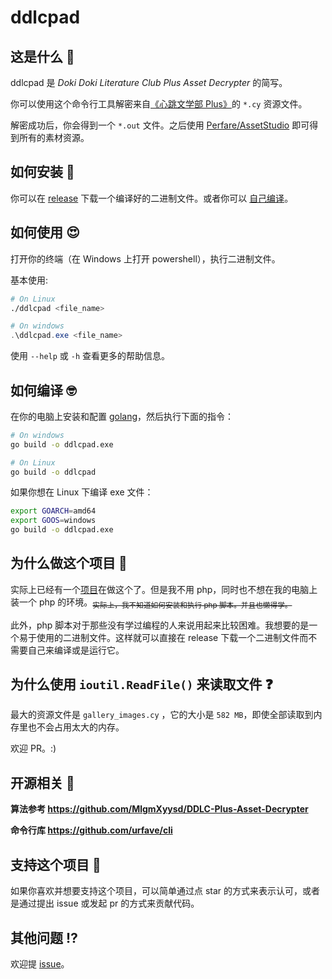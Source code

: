 # ddlcpad

## 这是什么 🤔

ddlcpad 是 *Doki Doki Literature Club Plus Asset Decrypter* 的简写。

你可以使用这个命令行工具解密来自[《心跳文学部 Plus》](https://ddlc.plus/)的 `*.cy` 资源文件。

解密成功后，你会得到一个 `*.out` 文件。之后使用 [Perfare/AssetStudio](https://github.com/Perfare/AssetStudio/) 即可得到所有的素材资源。

## 如何安装 🤗

你可以在 [release](https://github.com/aimerneige/DDLC-Plus-Asset-Decrypter/releases) 下载一个编译好的二进制文件。或者你可以 [自己编译](https://github.com/aimerneige/DDLC-Plus-Asset-Decrypter/blob/master/README-CN.md#%E5%A6%82%E4%BD%95%E7%BC%96%E8%AF%91)。

## 如何使用 😍

打开你的终端（在 Windows 上打开 powershell），执行二进制文件。

基本使用:

```bash
# On Linux
./ddlcpad <file_name>
```

```powershell
# On windows
.\ddlcpad.exe <file_name>
```

使用 `--help` 或 `-h` 查看更多的帮助信息。

## 如何编译 🤓

在你的电脑上安装和配置 [golang](https://golang.org/doc/install)，然后执行下面的指令：

```bash
# On windows
go build -o ddlcpad.exe
```

```bash
# On Linux
go build -o ddlcpad
```

如果你想在 Linux 下编译 exe 文件：

```bash
export GOARCH=amd64
export GOOS=windows
go build -o ddlcpad.exe
```

## 为什么做这个项目 🧠

实际上已经有一个[项目](https://github.com/MlgmXyysd/DDLC-Plus-Asset-Decrypter)在做这个了。但是我不用 php，同时也不想在我的电脑上装一个 php 的环境。<sub>~~实际上，我不知道如何安装和执行 php 脚本。并且也懒得学。~~</sub>

此外，php 脚本对于那些没有学过编程的人来说用起来比较困难。我想要的是一个易于使用的二进制文件。这样就可以直接在 release 下载一个二进制文件而不需要自己来编译或是运行它。

## 为什么使用 `ioutil.ReadFile()` 来读取文件 ❓

最大的资源文件是 `gallery_images.cy` ，它的大小是 `582 MB`，即使全部读取到内存里也不会占用太大的内存。

欢迎 PR。:)

## 开源相关 📖

**算法参考 <https://github.com/MlgmXyysd/DDLC-Plus-Asset-Decrypter>**

**命令行库 <https://github.com/urfave/cli>**

## 支持这个项目 🎁

如果你喜欢并想要支持这个项目，可以简单通过点 star 的方式来表示认可，或者是通过提出 issue 或发起 pr 的方式来贡献代码。

## 其他问题 ⁉️

欢迎提 [issue](https://github.com/aimerneige/DDLC-Plus-Asset-Decrypter/issues)。
